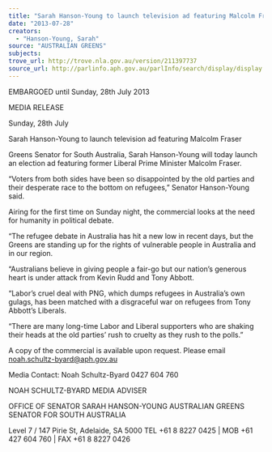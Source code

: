 ```yaml
---
title: "Sarah Hanson-Young to launch television ad featuring Malcolm Fraser"
date: "2013-07-28"
creators:
  - "Hanson-Young, Sarah"
source: "AUSTRALIAN GREENS"
subjects:
trove_url: http://trove.nla.gov.au/version/211397737
source_url: http://parlinfo.aph.gov.au/parlInfo/search/display/display.w3p;query=Id%3A%22media/pressrel/2626155%22
---
```


 EMBARGOED until Sunday, 28th July 2013   

 MEDIA RELEASE   

 Sunday, 28th July   

 Sarah Hanson-Young to launch television ad  featuring Malcolm Fraser   

 Greens Senator for South Australia, Sarah Hanson-Young will today launch an election ad featuring  former Liberal Prime Minister Malcolm Fraser.   

 “Voters from both sides have been so disappointed by the old parties and their desperate race to  the bottom on refugees,” Senator Hanson-Young said.   

 Airing for the first time on Sunday night, the commercial looks at the need for humanity in political  debate.   

 “The refugee debate in Australia has hit a new low in recent days, but the Greens are standing up for  the rights of vulnerable people in Australia and in our region.   

 “Australians believe in giving people a fair-go but our nation’s generous heart is under attack from  Kevin Rudd and Tony Abbott.   

 “Labor’s cruel deal with PNG, which dumps refugees in Australia’s own gulags, has been matched  with a disgraceful war on refugees from Tony Abbott’s Liberals.   

 “There are many long-time Labor and Liberal supporters who are shaking their heads at the old  parties’ rush to cruelty as they rush to the polls.”   

 A copy of the commercial is available upon request. Please email noah.schultz-byard@aph.gov.au   

 

 Media Contact: Noah Schultz-Byard 0427 604 760   

 

 NOAH SCHULTZ-BYARD  MEDIA ADVISER   

 OFFICE OF SENATOR SARAH HANSON-YOUNG  AUSTRALIAN GREENS SENATOR FOR SOUTH AUSTRALIA 

 

 Level 7 / 147 Pirie St, Adelaide, SA 5000  TEL  +61 8 8227 0425   |   MOB  +61 427 604 760   |   FAX  +61 8 8227 0426     

 

 

 

